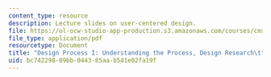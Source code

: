 ```yaml
---
content_type: resource
description: Lecture slides on user-centered design.
file: https://ol-ocw-studio-app-production.s3.amazonaws.com/courses/cms-301-introduction-to-game-design-methods-spring-2016/bc74229809bb044385aab541e02fa19f_MITCMS_301S16_Design.pdf
file_type: application/pdf
resourcetype: Document
title: "Design Process I: Understanding the Process, Design Research\t"
uid: bc742298-09bb-0443-85aa-b541e02fa19f
---
```

